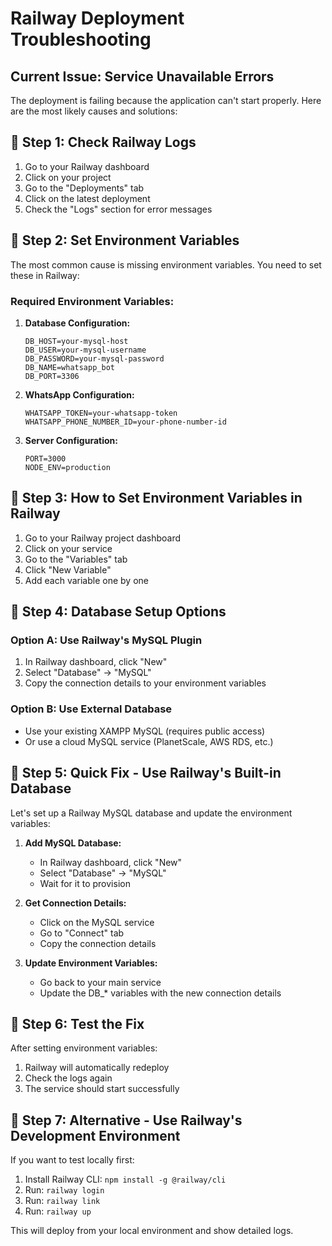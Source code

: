 # Railway Deployment Troubleshooting

## Current Issue: Service Unavailable Errors

The deployment is failing because the application can't start properly. Here are the most likely causes and solutions:

## **🔧 Step 1: Check Railway Logs**

1. Go to your Railway dashboard
2. Click on your project
3. Go to the "Deployments" tab
4. Click on the latest deployment
5. Check the "Logs" section for error messages

## **🔧 Step 2: Set Environment Variables**

The most common cause is missing environment variables. You need to set these in Railway:

### **Required Environment Variables:**

1. **Database Configuration:**
   ```
   DB_HOST=your-mysql-host
   DB_USER=your-mysql-username
   DB_PASSWORD=your-mysql-password
   DB_NAME=whatsapp_bot
   DB_PORT=3306
   ```

2. **WhatsApp Configuration:**
   ```
   WHATSAPP_TOKEN=your-whatsapp-token
   WHATSAPP_PHONE_NUMBER_ID=your-phone-number-id
   ```

3. **Server Configuration:**
   ```
   PORT=3000
   NODE_ENV=production
   ```

## **🔧 Step 3: How to Set Environment Variables in Railway**

1. Go to your Railway project dashboard
2. Click on your service
3. Go to the "Variables" tab
4. Click "New Variable"
5. Add each variable one by one

## **🔧 Step 4: Database Setup Options**

### **Option A: Use Railway's MySQL Plugin**
1. In Railway dashboard, click "New"
2. Select "Database" → "MySQL"
3. Copy the connection details to your environment variables

### **Option B: Use External Database**
- Use your existing XAMPP MySQL (requires public access)
- Or use a cloud MySQL service (PlanetScale, AWS RDS, etc.)

## **🔧 Step 5: Quick Fix - Use Railway's Built-in Database**

Let's set up a Railway MySQL database and update the environment variables:

1. **Add MySQL Database:**
   - In Railway dashboard, click "New"
   - Select "Database" → "MySQL"
   - Wait for it to provision

2. **Get Connection Details:**
   - Click on the MySQL service
   - Go to "Connect" tab
   - Copy the connection details

3. **Update Environment Variables:**
   - Go back to your main service
   - Update the DB_* variables with the new connection details

## **🔧 Step 6: Test the Fix**

After setting environment variables:
1. Railway will automatically redeploy
2. Check the logs again
3. The service should start successfully

## **🔧 Step 7: Alternative - Use Railway's Development Environment**

If you want to test locally first:
1. Install Railway CLI: `npm install -g @railway/cli`
2. Run: `railway login`
3. Run: `railway link`
4. Run: `railway up`

This will deploy from your local environment and show detailed logs.
